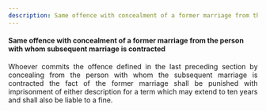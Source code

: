 ```yaml
---
description: Same offence with concealment of a former marriage from the person with whom subsequent marriage is contracted
---
```


#### Same offence with concealment of a former marriage from the person with whom subsequent marriage is contracted
<div style="text-align: justify">

Whoever commits the offence defined in the last preceding section by concealing from the person with whom the subsequent marriage is contracted the fact of the former marriage shall be punished with imprisonment of either description for a term which may extend to ten years and shall also be liable to a fine.

</div>

